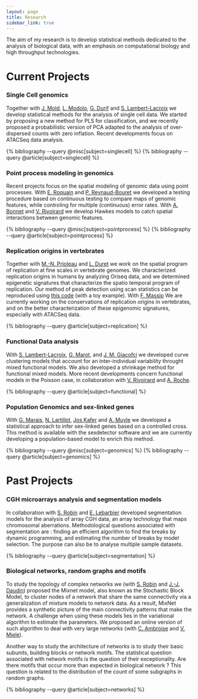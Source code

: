 ```yaml
---
layout: page
title: Research
sidebar_link: true
---
```


The aim of my research is to develop statistical methods dedicated to the analysis of biological data, with an emphasis on computational biology and high throughput technologies.

# Current Projects

### Single Cell genomics

Together with [J. Mold](http://ki.se/en/cmb/jonas-frisens-group), [L. Modolo](http://www.ens-lyon.fr/LBMC/laboratoire/annuaire/modolo-laurent), [G. Durif]() and [S. Lambert-Lacroix](http://membres-timc.imag.fr/Sophie.Lambert/) we develop statistical methods for the analysis of single cell data. We started by proposing a new method for PLS for classification, and we recently proposed a probabilistic version of PCA adapted to the analysis of over-dispersed counts with zero inflation. Recent developments focus on ATACSeq data analysis.

{% bibliography --query @misc[subject=singlecell] %}
{% bibliography --query @article[subject=singlecell] %}

### Point process modeling in genomics

Recent projects focus on the spatial modeling of genomic data using point processes. With [E. Roquain]() and [P. Reynaud-Bouret]() we developed a testing procedure based on continuous testing to compare maps of genomic features, while controling for multiple (continuous) error rates. With [A. Bonnet]() and  [V. Rivoirard]() we develop Hawkes models to catch spatial interactions between genomic features.

{% bibliography --query @misc[subject=pointprocess] %}
{% bibliography --query @article[subject=pointprocess] %}


### Replication origins in vertebrates

Together with [M.-N. Prioleau]() and [L. Duret](https://lbbe.univ-lyon1.fr/-Duret-Laurent-.html) we work on the spatial program of replication at fine scales in vertebrate genomes. We characterized replication origins in humans by analyzing Oriseq data, and we determined epigenetic signatures that characterize the spatio temporal program of replication. Our method of peak detection using scan statistics can be reproduced using <a href="{{ '/assets/soft/scan-method.zip' | prepend: site.baseurl | prepend: site.url }}">this code</a> (with a toy example). With [F. Massip]() We are currently working on the conservations of replication origins in vertebrates, and on the better characterization of these epigenomic signatures, especially with ATACSeq data.

{% bibliography --query @article[subject=replication] %}

### Functional Data analysis

With [S. Lambert-Lacroix](http://membres-timc.imag.fr/Sophie.Lambert/), [G. Marot](http://cerim.univ-lille2.fr/pages-individuelles-chercheurs/pages-perso-guillemette-marot/guillemette-marot-briend.html), and [J. M. Giacofci](https://perso.univ-rennes2.fr/joyce.giacofci) we developed curve clustering models that account for an inter-individual variability throught mixed functional models. We also developed a shrinkage method for functional mixed models. More recent developments concern functional models in the Poisson case, in collaboration with [V. Rivoirard](https://www.ceremade.dauphine.fr/~rivoirar/) and [A. Roche](https://www.ceremade.dauphine.fr/~aroche/).

{% bibliography --query @article[subject=functional] %}

### Population Genomics and sex-linked genes

With [G. Marais](https://lbbe.univ-lyon1.fr/-Marais-Gabriel-.html), [N. Lartillot](https://lbbe.univ-lyon1.fr/-Lartillot-Nicolas-.html), [Jos Kafer](https://lbbe.univ-lyon1.fr/-Kafer-Jos-.html) and [A. Muyle]() we developed a statistical approach to infer sex-linked genes based on a controlled cross. This method is available with the sexdetector software and we are currently developing a population-based model to enrich this method.

{% bibliography --query @misc[subject=genomics] %}
{% bibliography --query @article[subject=genomics] %}

# Past Projects

### CGH microarrays analysis and segmentation models

In collaboration with [S. Robin](https://www6.inra.fr/mia-paris/Equipes/Membres/Stephane-Robin) and [E. Lebarbier](https://www6.inra.fr/mia-paris/Equipes/Membres/Emilie-Lebarbier) developed segmentation models for the analysis of array CGH data, an array technology that maps chromosomal aberrations. Methodological questions associated with segmentation are : finding an efficient algorithm to find the breaks by dynamic programming, and estimating the number of breaks by model selection. The purpose can also be to analyse multiple sample datasets. 

{% bibliography --query @article[subject=segmentation] %}

### Biological networks, random graphs and motifs

To study the topology of complex networks we (with [S. Robin](https://www6.inra.fr/mia-paris/Equipes/Membres/Stephane-Robin) and [J.-J. Daudin](https://www6.inra.fr/mia-paris/Equipes/Membres/Jean-Jacques-Daudin)) proposed the Mixnet model, also known as the Stochastic Block Model, to cluster nodes of a network that share the same connectivity via a generalization of mixture models to network data. As a result, MixNet provides a synthetic picture of the main connectivity patterns that make the network. A challenge when using these models lies in the variational algorithm to estimate the parameters. We proposed an online version of such algorithm to deal with very large networks (with [C. Ambroise]() and [V. Miele]()).

Another way to study the architecture of networks is to study their basic subunits, building blocks or network motifs. The statistical question associated with network motifs is the question of their exceptionality. Are there motifs that occur more than expected in biological network ? This question is related to the distribution of the count of some subgraphs in random graphs. 

{% bibliography --query @article[subject=networks] %}
